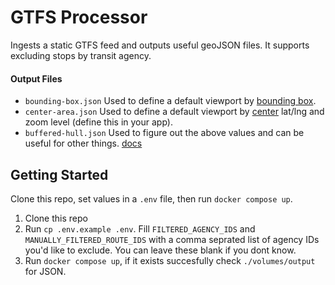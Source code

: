 # GTFS Processor

Ingests a static GTFS feed and outputs useful geoJSON files. It supports excluding stops by transit agency.

#### Output Files
* `bounding-box.json` Used to define a default viewport by [bounding box](https://turfjs.org/docs/#bbox).
* `center-area.json` Used to define a default viewport by [center](https://turfjs.org/docs/#centerOfMass) lat/lng and zoom level (define this in your app).
* `buffered-hull.json` Used to figure out the above values and can be useful for other things. [docs](https://turfjs.org/docs/#buffer)

## Getting Started

Clone this repo, set values in a `.env` file, then run `docker compose up`.

1. Clone this repo
2. Run `cp .env.example .env`. Fill `FILTERED_AGENCY_IDS` and `MANUALLY_FILTERED_ROUTE_IDS` with a comma seprated list of agency IDs you'd like to exclude. You can leave these blank if you dont know.
3. Run `docker compose up`, if it exists succesfully check `./volumes/output` for JSON.
